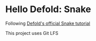 # Hello Defold: Snake

Following [Defold's official Snake tutorial](https://defold.com/tutorials/snake/)

This project uses Git LFS
